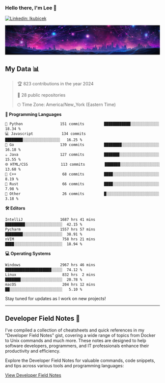 ### Hello there, I'm Lee 👋

[![Linkedin: lkubicek](https://img.shields.io/badge/-lkubicek-blue?style=flat-square&logo=Linkedin&logoColor=white&link=https://www.linkedin.com/in/lkubicek/)](https://www.linkedin.com/in/lkubicek/)


![Backdrop](./lkubicek1_backdrop.png)

## My Data 📊

<!-- START_SECTION:stats -->

> 🏆 823 contributions in the year 2024
 > 
> 📜  28 public repositories
 >
> 🕑︎ Time Zone: America/New_York (Eastern Time)
 >

**🔣 Programming Languages**
```text
🐍 Python                 151 commits         ████████████░░░░░░░░░░░░░   18.34 % 
💻 Javascript             134 commits         ████████░░░░░░░░░░░░░░░░░   16.25 % 
🚀 Go                     139 commits         ████████░░░░░░░░░░░░░░░░░   16.18 %
☕ Java                   127 commits         ███████░░░░░░░░░░░░░░░░░░   15.55 % 
🌐 HTML/CSS               113 commits         ███████░░░░░░░░░░░░░░░░░░   13.68 %
🎨 C++                     68 commits         ████░░░░░░░░░░░░░░░░░░░░░    8.19 %
🦀 Rust                    66 commits         ████░░░░░░░░░░░░░░░░░░░░░    7.98 %
🧩 Other                   26 commits         █░░░░░░░░░░░░░░░░░░░░░░░░    3.18 %
```

**🛠️ Editors**
```text
IntelliJ                 1687 hrs 41 mins     █████████░░░░░░░░░░░░░░░░░  42.15 % 
Pycharm                  1557 hrs 57 mins     ████████░░░░░░░░░░░░░░░░░░  38.91 %
nVIM                      758 hrs 21 mins     ████░░░░░░░░░░░░░░░░░░░░░░  18.94 %
```

**💻 Operating Systems**
```text
Windows                  2967 hrs 46 mins     █████████████████████░░░░░  74.12 % 
Linux                     832 hrs  2 mins     ███████░░░░░░░░░░░░░░░░░░░  20.78 % 
macOS                     204 hrs 12 mins     ██░░░░░░░░░░░░░░░░░░░░░░░░   5.10 % 
```
<!-- END_SECTION:stats -->

Stay tuned for updates as I work on new projects!

---

## Developer Field Notes 📓

I've compiled a collection of cheatsheets and quick references in my "Developer Field Notes" gist, covering a wide range of topics from Docker to Unix commands and much more. These notes are designed to help software developers, programmers, and IT professionals enhance their productivity and efficiency.

Explore the Developer Field Notes for valuable commands, code snippets, and tips across various tools and programming languages:

[View Developer Field Notes](https://gist.github.com/lkubicek1/2ded8fd6c289d3bc45a618be9de569e9)
